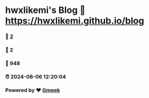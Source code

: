 # hwxlikemi's Blog :link: https://hwxlikemi.github.io/blog 
### :page_facing_up: [2](https://hwxlikemi.github.io/blog/tag.html) 
### :speech_balloon: 2 
### :hibiscus: 948 
### :alarm_clock: 2024-08-06 12:20:04 
### Powered by :heart: [Gmeek](https://github.com/Meekdai/Gmeek)
